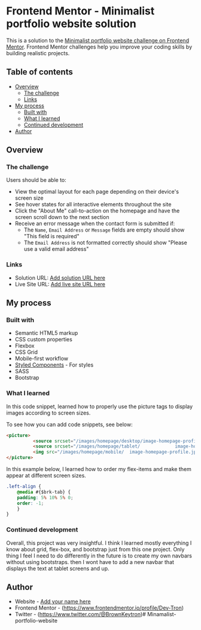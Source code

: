 # Frontend Mentor - Minimalist portfolio website solution

This is a solution to the [Minimalist portfolio website challenge on Frontend Mentor](https://www.frontendmentor.io/challenges/minimalist-portfolio-website-LMy-ZRyiE). Frontend Mentor challenges help you improve your coding skills by building realistic projects. 

## Table of contents

- [Overview](#overview)
  - [The challenge](#the-challenge)
  - [Links](#links)
- [My process](#my-process)
  - [Built with](#built-with)
  - [What I learned](#what-i-learned)
  - [Continued development](#continued-development)
- [Author](#author)

## Overview

### The challenge

Users should be able to:

- View the optimal layout for each page depending on their device's screen size
- See hover states for all interactive elements throughout the site
- Click the "About Me" call-to-action on the homepage and have the screen scroll down to the next section
- Receive an error message when the contact form is submitted if:
  - The `Name`, `Email Address` or `Message` fields are empty should show "This field is required"
  - The `Email Address` is not formatted correctly should show "Please use a valid email address"

### Links

- Solution URL: [Add solution URL here](https://your-solution-url.com)
- Live Site URL: [Add live site URL here](https://your-live-site-url.com)

## My process

### Built with

- Semantic HTML5 markup
- CSS custom properties
- Flexbox
- CSS Grid
- Mobile-first workflow
- [Styled Components](https://styled-components.com/) - For styles
- SASS
- Bootstrap

### What I learned

In this code snippet, learned how to properly use the picture tags to display images according to screen sizes.

To see how you can add code snippets, see below:

```html
<picture>
          <source srcset="/images/homepage/desktop/image-homepage-profile.jpg" media="(min-width:1440px)">
          <source srcset="/images/homepage/tablet/             image-homepage-profile.jpg" media="(min-width:768px)">
          <img src="/images/homepage/mobile/  image-homepage-profile.jpg" alt="man-side-face" class="mb-4">
</picture>
```

In this example below, I learned how to order my flex-items and make them appear at different screen sizes.

```css
.left-align {
    @media #{$brk-tab} {
    padding: 5% 10% 5% 0;
    order: -1;
    }
}
```

### Continued development

Overall, this project was very insightful. I think I learned mostly everything I know about grid, flex-box, and bootstrap just from this one project. Only thing I feel I need to do differently in the future is to create my own navbars without using bootstraps. then I wont have to add a new navbar that displays the text at tablet screens and up.

## Author

- Website - [Add your name here](https://www.your-site.com)
- Frontend Mentor - (https://www.frontendmentor.io/profile/Dev-Tron)
- Twitter - (https://www.twitter.com/@BrownKeytron)# Minamalist-portfolio-website
